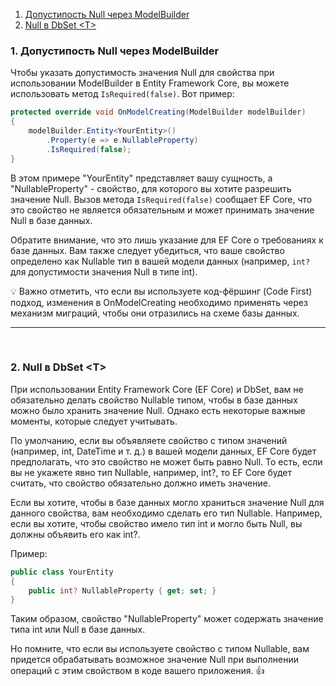 1. [Допустипость Null через ModelBuilder](#Part1)
2. [Null в DbSet &lt;T&gt;](#Part2)

### 1. Допустипость Null через ModelBuilder <a name="Par1"></a>

Чтобы указать допустимость значения Null для свойства при использовании ModelBuilder в Entity Framework Core, вы можете использовать метод `IsRequired(false)`. Вот пример:

```csharp
protected override void OnModelCreating(ModelBuilder modelBuilder)
{
    modelBuilder.Entity<YourEntity>()
        .Property(e => e.NullableProperty)
        .IsRequired(false);
}
```

В этом примере "YourEntity" представляет вашу сущность, а "NullableProperty" - свойство, для которого вы хотите разрешить значение Null. Вызов метода `IsRequired(false)` сообщает EF Core, что это свойство не является обязательным и может принимать значение Null в базе данных.

Обратите внимание, что это лишь указание для EF Core о требованиях к базе данных. Вам также следует убедиться, что ваше свойство определено как Nullable тип в вашей модели данных (например, `int?` для допустимости значения Null в типе int).

💡 Важно отметить, что если вы используете код-фёршинг (Code First) подход, изменения в OnModelCreating необходимо применять через механизм миграций, чтобы они отразились на схеме базы данных.

---
<br>

### 2. Null в DbSet &lt;T&gt; <a name="Par2"></a>
При использовании Entity Framework Core (EF Core) и DbSet, вам не обязательно делать свойство Nullable типом, чтобы в базе данных можно было хранить значение Null. Однако есть некоторые важные моменты, которые следует учитывать.

По умолчанию, если вы объявляете свойство с типом значений (например, int, DateTime и т. д.) в вашей модели данных, EF Core будет предполагать, что это свойство не может быть равно Null. То есть, если вы не укажете явно тип Nullable, например, int?, то EF Core будет считать, что свойство обязательно должно иметь значение.

Если вы хотите, чтобы в базе данных могло храниться значение Null для данного свойства, вам необходимо сделать его тип Nullable. Например, если вы хотите, чтобы свойство имело тип int и могло быть Null, вы должны объявить его как int?.

Пример:

```csharp
public class YourEntity
{
    public int? NullableProperty { get; set; }
}
```

Таким образом, свойство "NullableProperty" может содержать значение типа int или Null в базе данных.

Но помните, что если вы используете свойство с типом Nullable, вам придется обрабатывать возможное значение Null при выполнении операций с этим свойством в коде вашего приложения. 👍